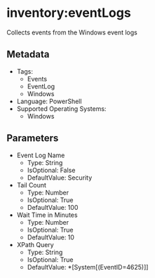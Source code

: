 <!-- region Generated -->
# inventory:eventLogs

Collects events from the Windows event logs

## Metadata

- Tags:
  - Events
  - EventLog
  - Windows
- Language: PowerShell
- Supported Operating Systems:
  - Windows

## Parameters

- Event Log Name
  - Type: String
  - IsOptional: False
  - DefaultValue: Security
- Tail Count
  - Type: Number
  - IsOptional: True
  - DefaultValue: 100
- Wait Time in Minutes
  - Type: Number
  - IsOptional: True
  - DefaultValue: 10
- XPath Query
  - Type: String
  - IsOptional: True
  - DefaultValue: *[System[(EventID=4625)]]
<!-- endregion -->
